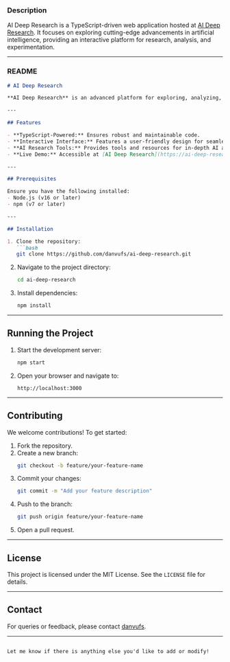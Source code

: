 
### **Description**
AI Deep Research is a TypeScript-driven web application hosted at [AI Deep Research](https://ai-deep-research-pink.vercel.app). It focuses on exploring cutting-edge advancements in artificial intelligence, providing an interactive platform for research, analysis, and experimentation.

---

### **README**

```markdown
# AI Deep Research

**AI Deep Research** is an advanced platform for exploring, analyzing, and experimenting with the latest developments in artificial intelligence. Built with TypeScript, it offers a streamlined interface for researchers and developers to dive into AI technologies with ease.

---

## Features

- **TypeScript-Powered:** Ensures robust and maintainable code.
- **Interactive Interface:** Features a user-friendly design for seamless navigation and exploration.
- **AI Research Tools:** Provides tools and resources for in-depth AI analysis.
- **Live Demo:** Accessible at [AI Deep Research](https://ai-deep-research-pink.vercel.app).

---

## Prerequisites

Ensure you have the following installed:
- Node.js (v16 or later)
- npm (v7 or later)

---

## Installation

1. Clone the repository:
   ```bash
   git clone https://github.com/danvufs/ai-deep-research.git
   ```
2. Navigate to the project directory:
   ```bash
   cd ai-deep-research
   ```
3. Install dependencies:
   ```bash
   npm install
   ```

---

## Running the Project

1. Start the development server:
   ```bash
   npm start
   ```
2. Open your browser and navigate to:
   ```
   http://localhost:3000
   ```

---

## Contributing

We welcome contributions! To get started:
1. Fork the repository.
2. Create a new branch:
   ```bash
   git checkout -b feature/your-feature-name
   ```
3. Commit your changes:
   ```bash
   git commit -m "Add your feature description"
   ```
4. Push to the branch:
   ```bash
   git push origin feature/your-feature-name
   ```
5. Open a pull request.

---

## License

This project is licensed under the MIT License. See the `LICENSE` file for details.

---

## Contact

For queries or feedback, please contact [danvufs](https://github.com/danvufs).

---
```

Let me know if there is anything else you'd like to add or modify!
